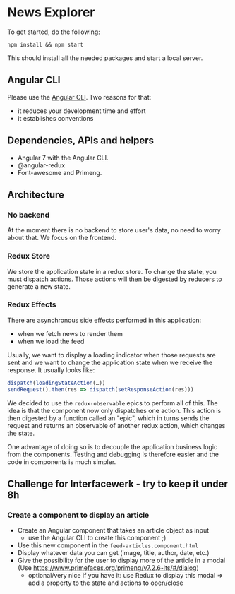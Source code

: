 # News Explorer

To get started, do the following: 

`npm install && npm start`

This should install all the needed packages and start a local server.

## Angular CLI

Please use the [Angular CLI](https://cli.angular.io/). Two reasons for that:

* it reduces your development time and effort
* it establishes conventions

## Dependencies, APIs and helpers

* Angular 7 with the Angular CLI.
* @angular-redux
* Font-awesome and Primeng.

## Architecture

### No backend

At the moment there is no backend to store user's data, no need to worry about that. We focus on the frontend.

### Redux Store

We store the application state in a redux store. To change the state, you must dispatch actions. Those actions will then be digested by reducers to generate a new state.

### Redux Effects

There are asynchronous side effects performed in this application:

* when we fetch news to render them
* when we load the feed

Usually, we want to display a loading indicator when those requests are sent and we want to change the application state when we receive the response. It usually looks like:

```js
dispatch(loadingStateAction(…))
sendRequest().then(res => dispatch(setResponseAction(res)))
```

We decided to use the `redux-observable` epics to perform all of this. The idea is that the component now only dispatches one action. This action is then digested by a function called an "epic", which in turns sends the request and returns an observable of another redux action, which changes the state.

One advantage of doing so is to decouple the application business logic from the components. Testing and debugging is therefore easier and the code in components is much simpler.


## Challenge for Interfacewerk - try to keep it under 8h

### Create a component to display an article

* Create an Angular component that takes an article object as input
  * use the Angular CLI to create this component ;)
* Use this new component in the `feed-articles.component.html`
* Display whatever data you can get (image, title, author, date, etc.)
* Give the possibility for the user to display more of the article in a modal (Use https://www.primefaces.org/primeng/v7.2.6-lts/#/dialog)
  * optional/very nice if you have it: use Redux to display this modal => add a property to the state and actions to open/close

